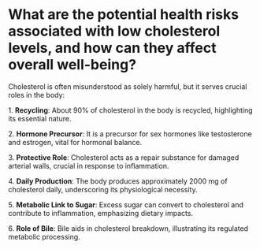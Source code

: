 # What are the potential health risks associated with low cholesterol levels, and how can they affect overall well-being?

Cholesterol is often misunderstood as solely harmful, but it serves crucial roles in the body:

1\. **Recycling**: About 90% of cholesterol in the body is recycled, highlighting its essential nature.

2\. **Hormone Precursor**: It is a precursor for sex hormones like testosterone and estrogen, vital for hormonal balance.

3\. **Protective Role**: Cholesterol acts as a repair substance for damaged arterial walls, crucial in response to inflammation.

4\. **Daily Production**: The body produces approximately 2000 mg of cholesterol daily, underscoring its physiological necessity.

5\. **Metabolic Link to Sugar**: Excess sugar can convert to cholesterol and contribute to inflammation, emphasizing dietary impacts.

6\. **Role of Bile**: Bile aids in cholesterol breakdown, illustrating its regulated metabolic processing.